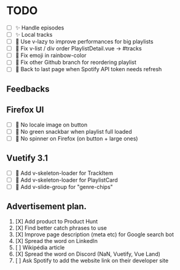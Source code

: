 # TODO

- [ ] ✨ Handle episodes
- [ ] ✨ Local tracks
- [ ] 🚀 Use v-lazy to improve performances for big playlists
- [ ] 🚧 Fix v-list / div order PlaylistDetail.vue -> #tracks
- [ ] 🚧 Fix emoji in rainbow-color
- [ ] 🚧 Fix other Github branch for reordering playlist
- [ ] 🚧 Back to last page when Spotify API token needs refresh

## Feedbacks

## Firefox UI

- [ ] 🎨 No locale image on button
- [ ] 🎨 No green snackbar when playlist full loaded
- [ ] 🎨 No spinner on Firefox (on button + large ones)

## Vuetify 3.1

- [ ] 🎨 Add v-skeleton-loader for TrackItem
- [ ] 🎨 Add v-skeleton-loader for PlaylistCard
- [ ] 🎨 Add v-slide-group for "genre-chips"

## Advertisement plan.

1. [X] Add product to Product Hunt
2. [X] Find better catch phrases to use
3. [X] Improve page description (meta etc) for Google search bot
4. [X] Spread the word on LinkedIn
5. [ ] Wikipédia article
6. [X] Spread the word on Discord (NaN, Vuetify, Vue Land)
7. [ ] Ask Spotify to add the website link on their developer site
